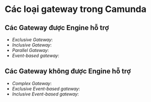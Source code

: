 # Các loại gateway trong Camunda
    
## Các Gateway được Engine hỗ trợ

- *Exclusive Gateway*:
- *Inclusive Gateway*:
- *Parallel Gateway*:
- *Event-based gateway*:

## Các Gateway không được Engine hỗ trợ

- *Complex Gateway*:
- *Exclusive Event-based gateway*:
- *Inclusive Event-based gateway*: